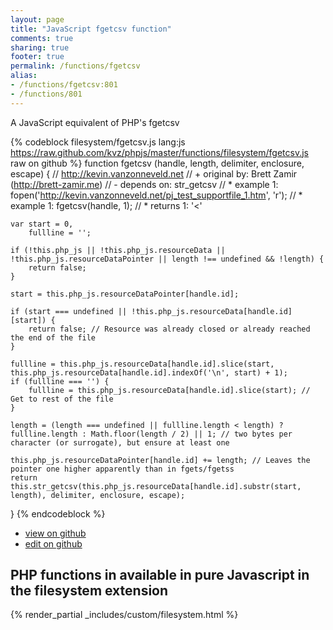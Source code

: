 ```yaml
---
layout: page
title: "JavaScript fgetcsv function"
comments: true
sharing: true
footer: true
permalink: /functions/fgetcsv
alias:
- /functions/fgetcsv:801
- /functions/801
---
```

<!-- Generated by Rakefile:build -->
A JavaScript equivalent of PHP's fgetcsv

{% codeblock filesystem/fgetcsv.js lang:js https://raw.github.com/kvz/phpjs/master/functions/filesystem/fgetcsv.js raw on github %}
function fgetcsv (handle, length, delimiter, enclosure, escape) {
    // http://kevin.vanzonneveld.net
    // +   original by: Brett Zamir (http://brett-zamir.me)
    // -    depends on: str_getcsv
    // *     example 1: fopen('http://kevin.vanzonneveld.net/pj_test_supportfile_1.htm', 'r');
    // *     example 1: fgetcsv(handle, 1);
    // *     returns 1: '<'

    var start = 0,
        fullline = '';

    if (!this.php_js || !this.php_js.resourceData || !this.php_js.resourceDataPointer || length !== undefined && !length) {
        return false;
    }

    start = this.php_js.resourceDataPointer[handle.id];

    if (start === undefined || !this.php_js.resourceData[handle.id][start]) {
        return false; // Resource was already closed or already reached the end of the file
    }

    fullline = this.php_js.resourceData[handle.id].slice(start, this.php_js.resourceData[handle.id].indexOf('\n', start) + 1);
    if (fullline === '') {
        fullline = this.php_js.resourceData[handle.id].slice(start); // Get to rest of the file
    }

    length = (length === undefined || fullline.length < length) ? fullline.length : Math.floor(length / 2) || 1; // two bytes per character (or surrogate), but ensure at least one

    this.php_js.resourceDataPointer[handle.id] += length; // Leaves the pointer one higher apparently than in fgets/fgetss
    return this.str_getcsv(this.php_js.resourceData[handle.id].substr(start, length), delimiter, enclosure, escape);
}
{% endcodeblock %}

 - [view on github](https://github.com/kvz/phpjs/blob/master/functions/filesystem/fgetcsv.js)
 - [edit on github](https://github.com/kvz/phpjs/edit/master/functions/filesystem/fgetcsv.js)

## PHP functions in available in pure Javascript in the filesystem extension
{% render_partial _includes/custom/filesystem.html %}
